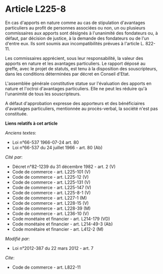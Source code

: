 # Article L225-8

En cas d'apports en nature comme au cas de stipulation d'avantages particuliers au profit de personnes associées ou non, un
ou plusieurs commissaires aux apports sont désignés à l'unanimité des fondateurs ou, à défaut, par décision de justice, à la
demande des fondateurs ou de l'un d'entre eux. Ils sont soumis aux incompatibilités prévues à l'article L. 822-11. 

Les commissaires apprécient, sous leur responsabilité, la valeur des apports en nature et les avantages particuliers. Le
rapport déposé au greffe, avec le projet de statuts, est tenu à la disposition des souscripteurs, dans les conditions
déterminées par décret en Conseil d'Etat. 

L'assemblée générale constitutive statue sur l'évaluation des apports en nature et l'octroi d'avantages particuliers. Elle ne
peut les réduire qu'à l'unanimité de tous les souscripteurs. 

A défaut d'approbation expresse des apporteurs et des bénéficiaires d'avantages particuliers, mentionnée au procès-verbal, la
société n'est pas constituée.

**Liens relatifs à cet article**

_Anciens textes_:

  - Loi n°66-537 1966-07-24 art. 80
  - Loi n°66-537 du 24 juillet 1966 - art. 80 (Ab)

_Cité par_:

  - Décret n°82-1239 du 31 décembre 1982 - art. 2 (V)
  - Code de commerce - art. L225-101 (V)
  - Code de commerce - art. L225-12 (V)
  - Code de commerce - art. L225-131 (V)
  - Code de commerce - art. L225-147 (V)
  - Code de commerce - art. L225-8-1 (V)
  - Code de commerce - art. L227-1 (M)
  - Code de commerce - art. L228-15 (V)
  - Code de commerce - art. L228-39 (M)
  - Code de commerce - art. L236-10 (V)
  - Code monétaire et financier - art. L214-179 (VD)
  - Code monétaire et financier - art. L214-49-3 (Ab)
  - Code monétaire et financier - art. L412-2 (M)

_Modifié par_:

  - Loi n°2012-387 du 22 mars 2012 - art. 7

_Cite_:

  - Code de commerce - art. L822-11
